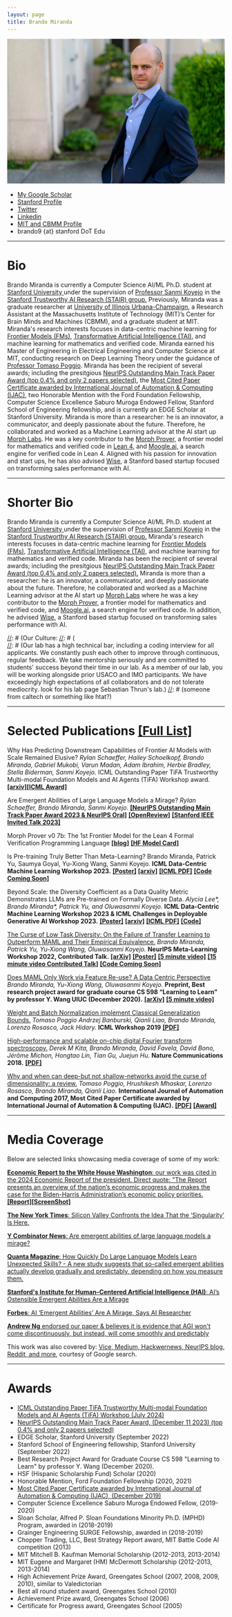```yaml
---
layout: page
title: Brando Miranda
---
```


![me](/images/me_rains_suit.jpg)

- [My Google Scholar](https://scholar.google.com/citations?user=_NQJoBkAAAAJ&hl=en)
- [Stanford Profile](https://profiles.stanford.edu/brando-miranda?releaseVersion=9.9.0)
- [Twitter](https://twitter.com/BrandoHablando)
- [Linkedin](https://www.linkedin.com/in/brando-miranda-40821046/)
- [MIT and CBMM Profile](https://cbmm.mit.edu/about/people/miranda)
- brando9 {at} stanford DoT Edu
<!-- - [(Maybe outdated) CV](/professional_documents/Brando_Miranda_long_CV.pdf) -->
<!-- Department of Computer Science
Gates Computer Science Building
353 Jane Stanford Way
Stanford, CA 94305 -->

-----

<!-- https://chatgpt.com/share/34e27219-4ed4-4387-a2e9-ab06ef433409 -->

# Bio #

Brando Miranda is currently a Computer Science AI/ML Ph.D. student at [Stanford University ](https://stanford.edu)under the supervision of [Professor Sanmi Koyejo](https://cs.stanford.edu/~sanmi/index.html) in the [Stanford Trustworthy AI Research (STAIR) group.](https://cs.stanford.edu/~sanmi/index.html) 
Previously, Miranda was a graduate researcher at [University of Illinois Urbana-Champaign](https://illinois.edu/), 
a Research Assistant at the Massachusetts Institute of Technology (MIT)’s Center for Brain Minds and Machines (CBMM), and a graduate student at MIT.
Miranda's research interests focuses in data-centric machine learning for [Frontier Models (FMs)](https://openai.com/index/frontier-model-forum/), [Transformative Artificial Intelligence (TAI)](https://forum.effectivealtruism.org/topics/transformative-artificial-intelligence), and machine learning for mathematics and verified code. 
Miranda earned his Master of Engineering in Electrical Engineering and Computer Science at MIT, conducting research on Deep Learning Theory under the guidance of [Professor Tomaso Poggio](https://mcgovern.mit.edu/profile/tomaso-poggio/).
Miranda has been the recipient of several awards; including the presitgious 
[NeurIPS Outstanding Main Track Paper Award (top 0.4% and only 2 papers selected)](https://blog.neurips.cc/2023/12/11/announcing-the-neurips-2023-paper-awards/),
the [Most Cited Paper Certificate awarded by International Journal of Automation & Computing (IJAC)](/professional_documents/Why_and_When_Can_Deep_but_Not_Shallow_networks_Avoid_the_Curse_of_Dimensionality_A_Review.jpg),
two Honorable Mention with the Ford Foundation Fellowship,
Computer Science Excellence Saburo Muroga Endowed Fellow, 
Stanford School of Engineering fellowship, and is currently an EDGE Scholar at Stanford University.
Miranda is more than a researcher: he is an innovator, a communicator, and deeply passionate about the future.
Therefore, he collaborated and worked as a Machine Learning advisor at the AI start up [Morph Labs](https://morph.so/blog/the-personal-ai-proof-engineer/).
He was a key contributor to the [Morph Prover,](https://huggingface.co/morph-labs/morph-prover-v0-7b) a frontier model for mathematics and verified code in [Lean 4](https://leanprover-community.github.io/), and [Moogle.ai,](https://www.moogle.ai/) a search engine for verified code in Lean 4.
Aligned with his passion for innovation and start ups, he has also advised [Wise](https://wise-sales.com/about/), a Stanford based startup focused on transforming sales performance with AI. 

<!-- https://www.forbes.com.mx/la-revolucion-digital-en-america-latina-desbloqueando-el-potencial-de-la-region/ -->

---

# Shorter Bio #
Brando Miranda is currently a Computer Science AI/ML Ph.D. student at [Stanford University ](https://stanford.edu)under the supervision of [Professor Sanmi Koyejo](https://cs.stanford.edu/~sanmi/index.html) in the [Stanford Trustworthy AI Research (STAIR) group.](https://cs.stanford.edu/~sanmi/index.html)
Miranda's research interests focuses in data-centric machine learning for [Frontier Models (FMs)](https://openai.com/index/frontier-model-forum/), [Transformative Artificial Intelligence (TAI)](https://forum.effectivealtruism.org/topics/transformative-artificial-intelligence), and machine learning for mathematics and verified code. 
Miranda has been the recipient of several awards; including the presitgious 
[NeurIPS Outstanding Main Track Paper Award (top 0.4% and only 2 papers selected).](https://blog.neurips.cc/2023/12/11/announcing-the-neurips-2023-paper-awards/)
Miranda is more than a researcher: he is an innovator, a communicator, and deeply passionate about the future.
Therefore, he collaborated and worked as a Machine Learning advisor at the AI start up [Morph Labs](https://morph.so/blog/the-personal-ai-proof-engineer/) where he was a key contributor to the [Morph Prover,](https://huggingface.co/morph-labs/morph-prover-v0-7b) a frontier model for mathematics and verified code, and [Moogle.ai,](https://www.moogle.ai/) a search engine for verified code.
In addition, he advised [Wise](https://wise-sales.com/about/), a Stanford based startup focused on transforming sales performance with AI.

<!-- 
Sure! Mira todo anda en mi LinkedIn o personal website. 

Mira las paginas:
Wise-sales.com 
Wise-meetings.com 

Este es un forbes article que habla de Wise Meetings:
https://www.forbes.com.mx/la-revolucion-digital-en-america-latina-desbloqueando-el-potencial-de-la-region/

Aqui el link donde hablo de ellas en mi personal website:
https://www.santiagocampo.com/wise-meetings 

Ya somos como 50 en el equipo entre ambos equipos.
 -->

[//]: # (https://cs.stanford.edu/~sanmi/preparation.html  working with me, TODO: )

[//]: # (Our Culture:
[//]: # (  
[//]: # (Our lab has a high technical bar, including a coding interview for all applicants. We constantly push each other to improve through continuous, regular feedback. We take mentorship seriously and are committed to students' success beyond their time in our lab. As a member of our lab, you will be working alongside prior USACO and IMO participants. We have exceedingly high expectations of all collaborators and do not tolerate mediocrity. look for his lab page Sebastian Thrun's lab.)
[//]: # (someone from caltech or something like htat?)

<!-- ![me](/images/me_rains_suit.jpg){:class="img-responsive"} -->
<!-- ![me](/images/me_rains_suit.jpg) -->

---

# Selected Publications [ [Full List] ](https://scholar.google.com/citations?user=_NQJoBkAAAAJ&hl=en)

[//]: # (Note: * denotes equal contribution.)


Why Has Predicting Downstream Capabilities of Frontier AI Models with Scale Remained Elusive?
*Rylan Schaeffer, Hailey Schoelkopf, Brando Miranda, Gabriel Mukobi, Varun Madan, Adam Ibrahim, Herbie Bradley, Stella Biderman, Sanmi Koyejo.* 
ICML Outstanding Paper TiFA Trustworthy Multi-modal Foundation Models and AI Agents (TiFA) Workshop award.
[**\[arxiv\]**](https://arxiv.org/pdf/2406.04391)[**[ICML Award]**]((/professional_documents/tifa_award_elusive.png))

Are Emergent Abilities of Large Language Models a Mirage?
*Rylan Schaeffer, Brando Miranda, Sanmi Koyejo.*
[**[NeurIPS Outstanding Main Track Paper Award 2023 & NeurIPS Oral]**](https://blog.neurips.cc/2023/12/11/announcing-the-neurips-2023-paper-awards/)
[**[OpenReview]**](https://openreview.net/forum?id=ITw9edRDlD) 
[**[Stanford IEEE Invited Talk 2023]**](https://www.youtube.com/live/ypKwNrmuuPM?si=G8mfIdPaAFx82Jcl)
<!-- [**[NeurIPS Oral]**](https://neurips.cc/virtual/2023/poster/72117) -->

<!-- Are Emergent Abilities of Large Language Models a Mirage?
*Rylan Schaeffer, Brando Miranda, Sanmi Koyejo.*
**Preprint & ICML Challenges in Deployable Generative AI Workshop 2023.**
[**[arXiv]**](https://arxiv.org/abs/2304.15004)  -->

Morph Prover v0 7b: The 1st Frontier Model for the Lean 4 Formal Verification Programming Language
[**[blog]**](https://morph.so/blog/the-personal-ai-proof-engineer/)
[**[HF Model Card]**](https://huggingface.co/morph-labs/morph-prover-v0-7b)

Is Pre-training Truly Better Than Meta-Learning?
Brando Miranda, Patrick Yu, Saumya Goyal, Yu-Xiong Wang, Sanmi Koyejo.
**ICML Data-Centric Machine Learning Workshop 2023.**
[**[Poster]**](https://docs.google.com/presentation/d/127Kmbi93dZOtGFnTEgyAvAWv4sX-RRPlEZh8p4zuUOw/edit?usp=sharing)
[**[arxiv]**](https://arxiv.org/abs/2306.13841)
[**[ICML PDF]**](https://dmlr.ai/assets/accepted-papers/117/CameraReady/MAML_vs_PT___NeurIPS__ICML_2023__Draft_2_.pdf)
[**[Code Coming Soon]**]()

Beyond Scale: the Diversity Coefficient as a Data Quality Metric Demonstrates LLMs are Pre-trained on Formally Diverse Data.
*Alycia Lee\*, Brando Miranda\*, Patrick Yu, and Oluwasanmi Koyejo.*
**ICML Data-Centric Machine Learning Workshop 2023 & ICML Challenges in Deployable Generative AI Workshop 2023.**
[**[Poster]**](https://docs.google.com/presentation/d/1QF-S8URtOMWxsdaam_rVCWsotEC3CDsvQoNnboQ1CEI/edit?usp=sharing)
[**[arxiv]**](https://arxiv.org/abs/2306.13840)
[**[ICML PDF]**](https://dmlr.ai/assets/accepted-papers/113/CameraReady/ICML_2023_DMLR_Workshop__Diversity_Coefficient___LLMs__8pg_.pdf)
[**[Code]**](https://github.com/alycialee/beyond-scale-language-data-diversity)

[//]: # ([**[Stanford Data Science Poster]**]&#40;https://docs.google.com/presentation/d/1W4biGEKO7jGOviClEtkqM6sscsth1mK9/edit?usp=sharing&ouid=111989168652781065814&rtpof=true&sd=true&#41;)
[//]: # ([**[Short 8 page paper]**]&#40;professional_documents/ICML_2023_DeployGenAI_Workshop__Diversity_Coefficient___LLMs__8pg_.pdf&#41;)
[//]: # ([**[Short 6 page paper]**]&#40;professional_documents/ICML_2023_DeployGenAI_Workshop__Diversity_Coefficient___LLMs__6pg_.pdf&#41;)
[//]: # (**Generative AI and Foundation Models Workshop 2023 - SAIL &#40;Stanford Artificial Intelligence Laboratory&#41;.**)
[//]: # ([**2023 Stanford Data Science Conference.**]&#40;https://datascience.stanford.edu/2023-stanford-data-science-conference&#41;)
[//]: # ([**[SAIL Poster]**]&#40;professional_documents/SAIL_2023_Poster.pdf&#41;)

[The Curse of Low Task Diversity: On the Failure of Transfer Learning to Outperform MAML and Their Empirical Equivalence.](https://openreview.net/forum?id=Z75fwzPdty)
*Brando Miranda, Patrick Yu, Yu-Xiong Wang, Oluwasanmi Koyejo.*
**NeurIPS Meta-Learning Workshop 2022, Contributed Talk.**
[**[arXiv]**](https://arxiv.org/abs/2208.01545) 
[**[Poster]**](professional_documents/Poster_Low_Diversity____NeurIPS_WS_2022__Draft_2_.pdf)
[**[5 minute video]**](https://youtu.be/mM5vllz1hPg)
[**[15 minute video Contributed Talk]**](https://slideslive.com/38996684/the-curse-of-low-task-diversity-on-the-failure-of-transfer-learning-to-outperform-maml-and-their-empirical-equivalence?ref=search-presentations-low+diversity)
[**[Code Coming Soon]**]()

[//]: # ([**[PDF]**]&#40;https://openreview.net/forum?id=Z75fwzPdty&#41;)
[//]: # ([**[15 minute video Contributed Talk, pre-recording]**]&#40;https://youtu.be/3LfTWHIgmvM&#41;)
[//]: # ([**[Code, contact me for now, coming soon I hope!]**]&#40;&#41;)
[//]: # (5 min video from neurips)
[//]: # (https://slideslive.com/38994633/the-curse-of-low-task-diversity-on-the-failure-of-transfer-learning-to-outperform-maml-and-their-empirical-equivalence?ref=search-presentations-low+diversity)

[Does MAML Only Work via Feature Re-use? A Data Centric Perspective](https://arxiv.org/abs/2112.13137)
*Brando Miranda, Yu-Xiong Wang, Oluwasanmi Koyejo.*
**Preprint, Best research project award for graduate course CS 598 “Learning to Learn” by professor Y. Wang UIUC (December 2020).**
[**[arXiv]**](https://arxiv.org/abs/2112.13137)
[**[5 minute video]**](https://youtu.be/WyG6bwGnbGc)

[//]: # ([**[PDF]**]&#40;https://www.ideals.illinois.edu/handle/2142/109139&#41;)

[Weight and Batch Normalization implement Classical Generalization Bounds.](https://sites.google.com/view/icml2019-generalization/accepted-papers)
*Tomaso Poggio Andrzej Banburski, Qianli Liao, Brando Miranda, Lorenzo Rosasco, Jack Hidary.*
**ICML Workshop 2019**
[**[PDF]**](https://sites.google.com/view/icml2019-generalization/accepted-papers)

[//]: # ([**[PDF]**]&#40;/professional_documents/ICML2019_paper_53.pdf&#41;)

[High-performance and scalable on-chip digital Fourier transform spectroscopy.](https://www.nature.com/articles/s41467-018-06773-2)
*Derek M Kita, Brando Miranda, David Favela, David Bono, Jérôme Michon, Hongtao Lin, Tian Gu, Juejun Hu.*
**Nature Communications 2018.**
[**[PDF]**](https://www.nature.com/articles/s41467-018-06773-2)

[Why and when can deep-but not shallow-networks avoid the curse of dimensionality: a review.](https://link.springer.com/article/10.1007/s11633-017-1054-2)
*Tomaso Poggio, Hrushikesh Mhaskar, Lorenzo Rosasco, Brando Miranda, Qianli Liao.*
**International Journal of Automation and Computing 2017, Most Cited Paper Certificate awarded by International Journal of Automation & Computing (IJAC).**
[**[PDF]**](https://link.springer.com/article/10.1007/s11633-017-1054-2)
[**[Award]**](/professional_documents/Why_and_When_Can_Deep_but_Not_Shallow_networks_Avoid_the_Curse_of_Dimensionality_A_Review.jpg)

---

# Media Coverage

Below are selected links showcasing media coverage of some of my work:

[**Economic Report to the White House Washington**: our work was cited in the 2024 Economic Report of the president. Direct quote: "The Report presents an overview of the nation’s economic progress and makes the case for the Biden-Harris Administration’s economic policy priorities.](https://www.whitehouse.gov/cea/written-materials/2024/03/21/the-2024-economic-report-of-the-president/)[**[Report]**](https://www.whitehouse.gov/wp-content/uploads/2024/03/ERP-2024-CHAPTER-7.pdf)[**[ScreenShot]**](images/white_house_labor_substitute_huam_rs_bm_sk.png)
<!-- [**[CopyReport]**](non_personal_documents/white house report schaeffer miranda koyejo cited.pdf) -->

[**The New York Times**: Silicon Valley Confronts the Idea That the ‘Singularity’ Is Here.](https://www.nytimes.com/2023/06/11/technology/silicon-valley-confronts-the-idea-that-the-singularity-is-here.html)

[**Y Combinator News**: Are emergent abilities of large language models a mirage?](https://news.ycombinator.com/item?id=35768824)

[**Quanta Magazine**: How Quickly Do Large Language Models Learn Unexpected Skills? - A new study suggests that so-called emergent abilities actually develop gradually and predictably, depending on how you measure them.](https://www.quantamagazine.org/how-quickly-do-large-language-models-learn-unexpected-skills-20240213/)

[**Stanford's Institute for Human-Centered Artificial Intelligence (HAI)**: AI’s Ostensible Emergent Abilities Are a Mirage](https://hai.stanford.edu/news/ais-ostensible-emergent-abilities-are-mirage)

[**Forbes**: AI ‘Emergent Abilities’ Are A Mirage, Says AI Researcher](https://www.forbes.com/sites/andreamorris/2023/05/09/ai-emergent-abilities-are-a-mirage-says-ai-researcher/?sh=1ec9b33f283f)

[**Andrew Ng** endorsed our paper & believes it is evidence that AGI won't come discontinuously, but instead, will come smoothly and predictably](https://x.com/AndrewYNg/status/1766554536192446957?s=20)

This work was also covered by: [Vice, Medium, Hackwernews, NeurIPS blog, Reddit, and more](https://www.google.com/search?q=are+emergent+abilities+of+large+language+models+a+mirage&sca_esv=601452934&rlz=1C5CHFA_enUS741US741&sxsrf=ACQVn0-c2GdoTGcENwUnRQq9OL9o9oMnRw%3A1706215019783&ei=a8ayZdCpL_DnkPIP4pu2yA4&oq=are+emergent+abilities+of+large++a+mirage&gs_lp=Egxnd3Mtd2l6LXNlcnAiKWFyZSBlbWVyZ2VudCBhYmlsaXRpZXMgb2YgbGFyZ2UgIGEgbWlyYWdlKgIIADIGEAAYBxgeMgYQABgHGB4yBhAAGAcYHjIGEAAYBxgeSMc-UKcEWNw3cAB4AZABAJgBWqABqAmqAQIxN7gBA8gBAPgBAcICBBAAGEfCAgQQIxgnwgIKECMYgAQYigUYJ8ICFxAuGIAEGIoFGJECGLEDGIMBGMcBGNEDwgIKEAAYgAQYigUYQ8ICBRAAGIAEwgILEAAYgAQYsQMYgwHCAg4QLhiABBiKBRixAxiDAcICERAuGIAEGLEDGIMBGMcBGNEDwgIREC4YgAQYigUYkQIYsQMYgwHCAgsQLhiABBiKBRiRAsICCxAAGIAEGIoFGJECwgIOEAAYgAQYigUYsQMYgwHCAggQABiABBixA-IDBBgAIEGIBgGQBgg&sclient=gws-wiz-serp#ip=1), courtesy of Google search. 

---

# Awards

- [ICML Outstanding Paper TiFA Trustworthy Multi-modal Foundation Models and AI Agents (TiFA) Workshop (July 2024)](/professional_documents/tifa_award_elusive.png)
- [NeurIPS Outstanding Main Track Paper Award, (December 11 2023) (top 0.4% and only 2 papers selected)](https://blog.neurips.cc/2023/12/11/announcing-the-neurips-2023-paper-awards/)
- EDGE Scholar, Stanford University (September 2022)
- Stanford School of Engineering fellowship, Stanford University (September 2022)
- Best Research Project Award for Graduate Course CS 598 "Learning to Learn" by professor Y. Wang (December 2020).
- HSF (Hispanic Scholarship Fund) Scholar (2020)
- Honorable Mention, Ford Foundation Fellowship (2020, 2021)
- [Most Cited Paper Certificate awarded by International Journal of Automation & Computing (IJAC), (December 2019)](/professional_documents/Why_and_When_Can_Deep_but_Not_Shallow_networks_Avoid_the_Curse_of_Dimensionality_A_Review.jpg)
- Computer Science Excellence Saburo Muroga Endowed Fellow, (2019-2020)
- Sloan Scholar, Alfred P. Sloan Foundations Minority Ph.D. (MPHD) Program, awarded in (2018-2019)
- Grainger Engineering SURGE Fellowship, awarded in (2018-2019)
- Chopper Trading, LLC, Best Strategy Report award, MIT Battle Code AI competition (2013)
- MIT Mitchell B. Kaufman Memorial Scholarship (2012-2013, 2013-2014)
- MIT Eugene and Margaret (HM) McDermott Scholarship (2012-2013, 2013-2014)
- High Achievement Prize Award, Greengates School (2007, 2008, 2009, 2010), similar to Valedictorian
- Best all round student award, Greengates School (2010)
- Achievement Prize award, Greengates School (2006)
- Certificate for Progress award, Greengates School (2005)
